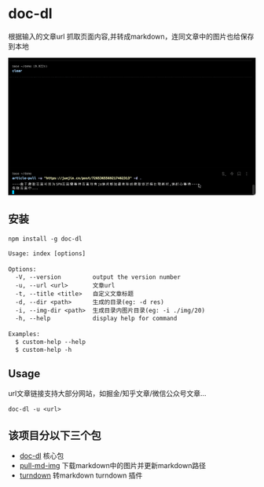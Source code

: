 # doc-dl

根据输入的文章url 抓取页面内容,并转成markdown，连同文章中的图片也给保存到本地

![example](/assets/example.gif)

## 安装

```shell
npm install -g doc-dl
```

```shell
Usage: index [options]

Options:
  -V, --version         output the version number
  -u, --url <url>       文章url
  -t, --title <title>   自定义文章标题
  -d, --dir <path>      生成的目录(eg: -d res)
  -i, --img-dir <path>  生成目录内图片目录(eg: -i ./img/20)
  -h, --help            display help for command

Examples:
  $ custom-help --help
  $ custom-help -h
```

## Usage

url文章链接支持大部分网站，如掘金/知乎文章/微信公众号文章...

```shell
doc-dl -u <url>
```

## 该项目分以下三个包

- [doc-dl](./packages/doc-dl/README.md) 核心包
- [pull-md-img](./packages/pull-md-img/README.md) 下载markdown中的图片并更新markdown路径
- [turndown](./packages/turndown/README.md) 转markdown turndown 插件